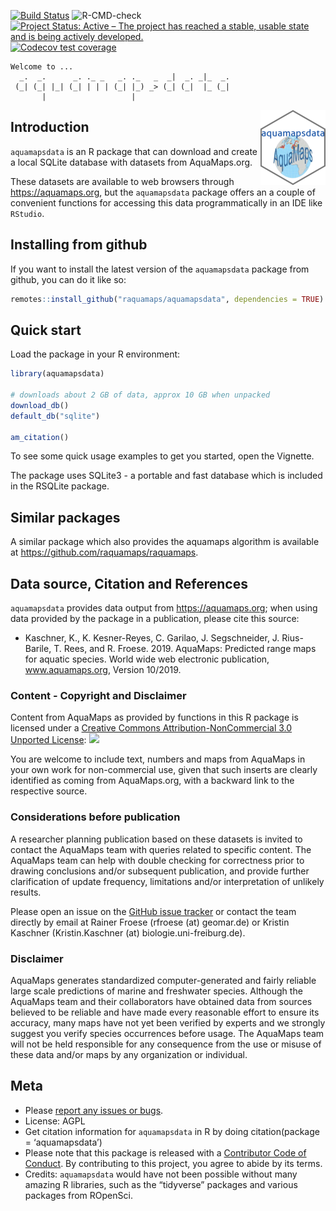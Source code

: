 <!-- badges: start -->

[![Build
Status](https://travis-ci.org/raquamaps/aquamapsdata.svg?branch=master)](https://travis-ci.org/raquamaps/aquamapsdata)
![R-CMD-check](https://github.com/raquamaps/aquamapsdata/workflows/R-CMD-check/badge.svg)
[![Project Status: Active – The project has reached a stable, usable
state and is being actively
developed.](https://www.repostatus.org/badges/latest/active.svg)](https://www.repostatus.org/#active)
[![Codecov test
coverage](https://codecov.io/gh/raquamaps/aquamapsdata/branch/master/graph/badge.svg)](https://codecov.io/gh/raquamaps/aquamapsdata?branch=master)
<!-- badges: end -->

<!-- For later: [![](https://badges.ropensci.org/<issue_id>_status.svg)](https://github.com/ropensci/software-review/issues/<issue_id>) -->
<!-- README.md is generated from README.Rmd. Please edit that file -->

``` console
Welcome to ...
  _.  _.      _. ._ _   _. ._   _  _|  _. _|_  _.
 (_| (_| |_| (_| | | | (_| |_) _> (_| (_|  |_ (_|
       |                   |
```

<img src="man/figures/sticker.png" align="right" />

Introduction
------------

`aquamapsdata` is an R package that can download and create a local
SQLite database with datasets from AquaMaps.org.

These datasets are available to web browsers through
<a href="https://aquamaps.org" class="uri">https://aquamaps.org</a>, but
the `aquamapsdata` package offers an a couple of convenient functions
for accessing this data programmatically in an IDE like `RStudio`.

Installing from github
----------------------

If you want to install the latest version of the `aquamapsdata` package
from github, you can do it like so:

``` r
remotes::install_github("raquamaps/aquamapsdata", dependencies = TRUE)
```

Quick start
-----------

Load the package in your R environment:

``` r
library(aquamapsdata)

# downloads about 2 GB of data, approx 10 GB when unpacked
download_db()
default_db("sqlite")

am_citation()
```

To see some quick usage examples to get you started, open the Vignette.

The package uses SQLite3 - a portable and fast database which is
included in the RSQLite package.

Similar packages
----------------

A similar package which also provides the aquamaps algorithm is
available at
<a href="https://github.com/raquamaps/raquamaps" class="uri">https://github.com/raquamaps/raquamaps</a>.

Data source, Citation and References
------------------------------------

`aquamapsdata` provides data output from
<a href="https://aquamaps.org" class="uri">https://aquamaps.org</a>;
when using data provided by the package in a publication, please cite
this source:

-   Kaschner, K., K. Kesner-Reyes, C. Garilao, J. Segschneider, J.
    Rius-Barile, T. Rees, and R. Froese. 2019. AquaMaps: Predicted range
    maps for aquatic species. World wide web electronic publication,
    www.aquamaps.org, Version 10/2019.

### Content - Copyright and Disclaimer

Content from AquaMaps as provided by functions in this R package is
licensed under a [Creative Commons Attribution-NonCommercial 3.0
Unported License](http://creativecommons.org/licenses/by-nc/3.0/):
<img src="https://i.creativecommons.org/l/by-nc/3.0/80x15.png" style="border-width:0" />

You are welcome to include text, numbers and maps from AquaMaps in your
own work for non-commercial use, given that such inserts are clearly
identified as coming from AquaMaps.org, with a backward link to the
respective source.

### Considerations before publication

A researcher planning publication based on these datasets is invited to
contact the AquaMaps team with queries related to specific content. The
AquaMaps team can help with double checking for correctness prior to
drawing conclusions and/or subsequent publication, and provide further
clarification of update frequency, limitations and/or interpretation of
unlikely results.

Please open an issue on the [GitHub issue
tracker](https://github.com/raquamaps/aquamapsdata/issues) or contact
the team directly by email at Rainer Froese (rfroese (at) geomar.de) or
Kristin Kaschner (Kristin.Kaschner (at) biologie.uni-freiburg.de).

### Disclaimer

AquaMaps generates standardized computer-generated and fairly reliable
large scale predictions of marine and freshwater species. Although the
AquaMaps team and their collaborators have obtained data from sources
believed to be reliable and have made every reasonable effort to ensure
its accuracy, many maps have not yet been verified by experts and we
strongly suggest you verify species occurrences before usage. The
AquaMaps team will not be held responsible for any consequence from the
use or misuse of these data and/or maps by any organization or
individual.

Meta
----

-   Please [report any issues or
    bugs](https://github.com/raquamaps/aquamapsdata/issues).
-   License: AGPL
-   Get citation information for `aquamapsdata` in R by doing
    citation(package = ‘aquamapsdata’)
-   Please note that this package is released with a [Contributor Code
    of Conduct](https://ropensci.org/code-of-conduct/). By contributing
    to this project, you agree to abide by its terms.
-   Credits: `aquamapsdata` would have not been possible without many
    amazing R libraries, such as the “tidyverse” packages and various
    packages from ROpenSci.
